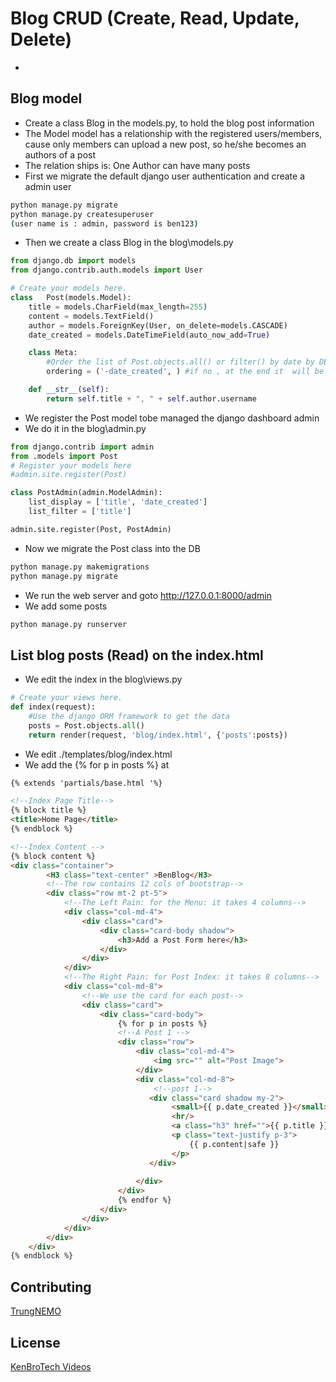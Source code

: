 # Blog CRUD (Create, Read, Update, Delete)
- 
## Blog model
- Create a class Blog in the models.py, to hold the blog post information
- The Model model has a relationship with the registered users/members, cause only members can upload a new post, so he/she becomes an authors of a post
- The relation ships is: One Author can have many posts
- First we migrate the default django user authentication and create a admin user
```bash
python manage.py migrate
python manage.py createsuperuser
(user name is : admin, password is ben123)
```
- Then we create a class Blog in the blog\models.py
```python
from django.db import models
from django.contrib.auth.models import User

# Create your models here.
class   Post(models.Model):
    title = models.CharField(max_length=255)
    content = models.TextField()
    author = models.ForeignKey(User, on_delete=models.CASCADE)
    date_created = models.DateTimeField(auto_now_add=True)

    class Meta:
        #Order the list of Post.objects.all() or filter() by date by DESC
        ordering = ('-date_created', ) #if no , at the end it  will be errornous

    def __str__(self):
        return self.title + ", " + self.author.username
```
- We register the Post model tobe managed the django dashboard admin
- We do it in the blog\admin.py
```python
from django.contrib import admin
from .models import Post
# Register your models here
#admin.site.register(Post)

class PostAdmin(admin.ModelAdmin):
    list_display = ['title', 'date_created']
    list_filter = ['title']

admin.site.register(Post, PostAdmin)
```
- Now we migrate the Post class into the DB
```bash
python manage.py makemigrations
python manage.py migrate
```
- We run the web server and goto http://127.0.0.1:8000/admin
- We add some posts
```bash
python manage.py runserver
```
## List blog posts (Read) on the index.html
- We edit the index in the blog\views.py
```python
# Create your views here.
def index(request):
    #Use the django ORM framework to get the data 
    posts = Post.objects.all()
    return render(request, 'blog/index.html', {'posts':posts})
```
- We edit ./templates/blog/index.html
- We add the {% for p in posts %} at <div class = "col-md-8">
```html
{% extends 'partials/base.html '%}

<!--Index Page Title-->
{% block title %}
<title>Home Page</title>
{% endblock %}

<!--Index Content -->
{% block content %}
<div class="container">
        <H3 class="text-center" >BenBlog</H3>
        <!--The row contains 12 cols of bootstrap-->
        <div class="row mt-2 pt-5">
            <!--The Left Pain: for the Menu: it takes 4 columns-->
            <div class="col-md-4">
                <div class="card">
                    <div class="card-body shadow">
                        <h3>Add a Post Form here</h3>
                    </div>
                </div>
            </div>
            <!--The Right Pain: for Post Index: it takes 8 columns-->
            <div class="col-md-8">
                <!--We use the card for each post-->
                <div class="card">
                    <div class="card-body">
                        {% for p in posts %}
                        <!--A Post 1 -->
                        <div class="row">
                            <div class="col-md-4">
                                <img src="" alt="Post Image">
                            </div>
                            <div class="col-md-8">
                                <!--post 1-->
                               <div class="card shadow my-2">
                                    <small>{{ p.date_created }}</small>
                                    <hr/>
                                    <a class="h3" href="">{{ p.title }}</a>
                                    <p class="text-justify p-3">
                                        {{ p.content|safe }}
                                    </p>
                               </div>
                              
                            </div>
                        </div>
                        {% endfor %}
                    </div>
                </div>
            </div>
        </div>
    </div>
{% endblock %}
```



## Contributing
[TrungNEMO](https://www.facebook.com/TrungNEMO)
## License
[KenBroTech Videos](https://www.youtube.com/playlist?list=PLInvlTu9nmo9Saxdd70M4f0m5jcPrWXd7)

